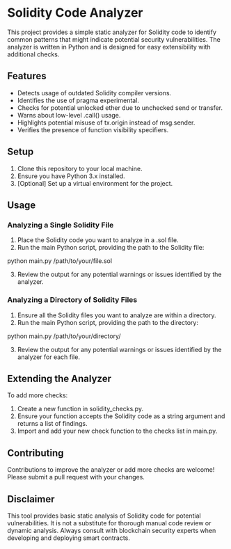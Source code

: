 # Solidity Code Analyzer

This project provides a simple static analyzer for Solidity code to identify common patterns that might indicate potential security vulnerabilities. The analyzer is written in Python and is designed for easy extensibility with additional checks.

## Features

- Detects usage of outdated Solidity compiler versions.
- Identifies the use of pragma experimental.
- Checks for potential unlocked ether due to unchecked send or transfer.
- Warns about low-level .call() usage.
- Highlights potential misuse of tx.origin instead of msg.sender.
- Verifies the presence of function visibility specifiers.

## Setup

1. Clone this repository to your local machine.
2. Ensure you have Python 3.x installed.
3. [Optional] Set up a virtual environment for the project.

## Usage

### Analyzing a Single Solidity File

1. Place the Solidity code you want to analyze in a .sol file.
2. Run the main Python script, providing the path to the Solidity file:

python main.py /path/to/your/file.sol

3. Review the output for any potential warnings or issues identified by the analyzer.

### Analyzing a Directory of Solidity Files

1. Ensure all the Solidity files you want to analyze are within a directory.
2. Run the main Python script, providing the path to the directory:

python main.py /path/to/your/directory/

3. Review the output for any potential warnings or issues identified by the analyzer for each file.

## Extending the Analyzer

To add more checks:

1. Create a new function in solidity_checks.py.
2. Ensure your function accepts the Solidity code as a string argument and returns a list of findings.
3. Import and add your new check function to the checks list in main.py.

## Contributing

Contributions to improve the analyzer or add more checks are welcome! Please submit a pull request with your changes.

## Disclaimer

This tool provides basic static analysis of Solidity code for potential vulnerabilities. It is not a substitute for thorough manual code review or dynamic analysis. Always consult with blockchain security experts when developing and deploying smart contracts.
